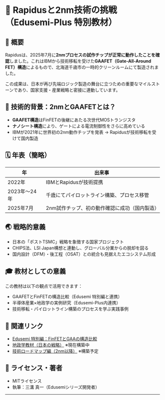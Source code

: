 # 📘 Rapidusと2nm技術の挑戦（Edusemi-Plus 特別教材）

## 🏁 概要
Rapidusは、2025年7月に**2nmプロセスの試作チップが正常に動作したことを確認**しました。これはIBMから技術移転を受けた**GAAFET（Gate-All-Around FET）構造**によるもので、北海道千歳市の一時的クリーンルームにて製造されました。

この成果は、日本が再び先端ロジック製造の舞台に立つための重要なマイルストーンであり、国家支援・産業戦略と密接に連動しています。

## 🧪 技術的背景：2nmとGAAFETとは？
- **GAAFET構造**はFinFETの後継にあたる次世代MOSトランジスタ
- **ナノシート構造**により、ゲートによる電流制御性をさらに高めている
- IBMが2021年に世界初の2nm動作チップを発表 → Rapidusが技術移転を受けて国内製造

## 🗓️ 年表（簡略）
| 年 | 出来事 |
|----|--------|
| 2022年 | IBMとRapidusが技術提携 |
| 2023年〜24年 | 千歳にてパイロットライン構築、プロセス移管 |
| 2025年7月 | 2nm試作チップ、初の動作確認に成功（国内製造）|

## 🌏 戦略的意義
- 日本の「ポストTSMC」戦略を象徴する国家プロジェクト
- CHIPS法、LSI Japan構想と連動し、グローバル分業からの脱却を図る
- 国内設計（DFM）・後工程（OSAT）との統合も見据えたエコシステム形成

## 🎓 教材としての意義
この教材は以下の観点で活用できます：

- GAAFETとFinFETの構造比較（Edusemi 特別編と連携）
- 半導体産業×地政学の実例研究（Edusemi-Plus内連携）
- 技術移転・パイロットライン構築のプロセスを学ぶ実践事例

## 🔗 関連リンク
- [Edusemi 特別編：FinFETとGAAの構造比較](../../Edusemi-v4x/f_chapter1_finfet_gaa/)
- [地政学教材（日本の戦略）](../geopolitics_japan.md) ※現在構築中
- [技術ロードマップ編（2nm以降）](../new_tech_roadmap.md) ※構築予定

## 📝 ライセンス・著者
- MITライセンス
- 執筆：三溝 真一（Edusemiシリーズ開発者）

---
